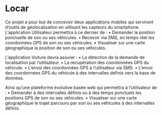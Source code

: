 # Locar
Ce projet a pour but de concevoir deux applications mobiles qui serviront d’outils de géolocalisation en utilisant les capteurs du smartphone. 
L’application Utilisateur permettra à ce dernier de :
•	Demander la position ponctuelle de son ou ses véhicules.
•	Recevoir via SMS, en temps réel les coordonnées GPS de son ou ses véhicules.
•	Visualiser sur une carte géographique la position de son ou ses véhicules.

L’application Voiture devra assurer :
•	La détection de la demande de localisation par l’utilisateur.
•	La récupération des coordonnées GPS du véhicule.
•	L’envoi des coordonnées GPS à l’utilisateur via SMS. 
•	L’envoi des coordonnées GPS du véhicule à des intervalles définis vers la base de données.

Ainsi qu’une plateforme évolutive basée web qui permettra à l’utilisateur de :
•	Demander à des intervalles définis ou à des temps ponctuels les positions GPS de son ou ses véhicules.
•	Visualiser sur une carte géographique le trajet parcouru par son ou ses véhicules à des intervalles définis.
